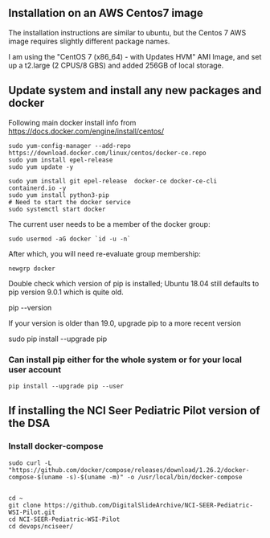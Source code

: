 ## Installation on an AWS Centos7 image

The installation instructions are similar to ubuntu, but the Centos 7 AWS image requires slightly different package names.

I am using the "CentOS 7 (x86_64) - with Updates HVM" AMI Image, and set up a t2.large (2 CPUS/8 GBS) and added 256GB of local storage.



## Update system and install any new packages and docker

Following main docker install info from https://docs.docker.com/engine/install/centos/  

    sudo yum-config-manager --add-repo https://download.docker.com/linux/centos/docker-ce.repo
    sudo yum install epel-release
    sudo yum update -y

    sudo yum install git epel-release  docker-ce docker-ce-cli containerd.io -y
    sudo yum install python3-pip
    # Need to start the docker service
    sudo systemctl start docker

   

The current user needs to be a member of the docker group:

    sudo usermod -aG docker `id -u -n`

After which, you will need re-evaluate group membership:

    newgrp docker

Double check which version of pip is installed; Ubuntu 18.04 still defaults to pip version 9.0.1 which is quite old.

   pip --version
   
If your version is older than 19.0, upgrade pip to a more recent version

   sudo pip install --upgrade pip

### Can install pip either for the whole system or for your local user account
    pip install --upgrade pip --user


## If installing the NCI Seer Pediatric Pilot version of the DSA

### Install docker-compose
    sudo curl -L "https://github.com/docker/compose/releases/download/1.26.2/docker-compose-$(uname -s)-$(uname -m)" -o /usr/local/bin/docker-compose


    cd ~ 
    git clone https://github.com/DigitalSlideArchive/NCI-SEER-Pediatric-WSI-Pilot.git
    cd NCI-SEER-Pediatric-WSI-Pilot
    cd devops/nciseer/


